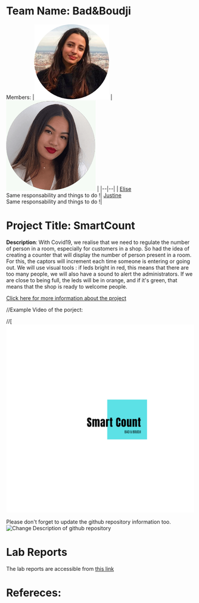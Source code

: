 # Team Name: Bad&Boudji
Members: 
|![member1](https://github.com/efrei-paris-sud/2020-B-Bad-and-Boudji/blob/main/130305902_209820843941767_1062907904235241970_n.png) |![member2](https://github.com/efrei-paris-sud/2020-B-Bad-and-Boudji/blob/main/130732765_392982165250001_5254255664240654325_n.png)  |
|--|--|
|  [Elise](https://github.com/EliseBoudj) <br> Same responsability and things to do !| [Justine ](https://github.com/LamJustine) <br> Same responsability and things to do !|



# Project Title: SmartCount
 **Description**: With Covid19, we realise that we need to regulate the number of person in a room, especially for customers in a shop. So had the idea of creating a counter that will display the number of person present in a room. For this, the captors will increment each time someone is entering or going out. We will use visual tools : if leds bright in red, this means that there are too many people, we will also have a sound to alert the administrators. If we are close to being full, the leds will be in orange, and if it's green, that means that the shop is ready to welcome people.
 
[Click here for more information about the project](project) 

//Example Video of the porject:

//[![Logo of the porject](https://github.com/efrei-paris-sud/2020-B-Bad-and-Boudji/blob/main/SmartCount.png)

Please don't forget to update the github repository information too. 
![Change Description of github repository](assets/change_description.png?raw=true)

# Lab Reports

The lab reports are accessible from [this link](lab)

# Refereces:
